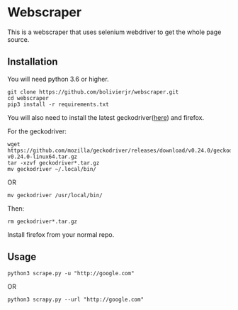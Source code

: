 # Webscraper

This is a webscraper that uses selenium webdriver to get the whole page source.

## Installation

You will need python 3.6 or higher.

```
git clone https://github.com/bolivierjr/webscraper.git
cd webscraper
pip3 install -r requirements.txt
```

You will also need to install the latest geckodriver([here](https://github.com/mozilla/geckodriver/releases)) and firefox.

For the geckodriver:

```
wget https://github.com/mozilla/geckodriver/releases/download/v0.24.0/geckodriver-v0.24.0-linux64.tar.gz
tar -xzvf geckodriver*.tar.gz
mv geckodriver ~/.local/bin/
```

OR

```
mv geckodriver /usr/local/bin/
```

Then:

```
rm geckodriver*.tar.gz
```

Install firefox from your normal repo.

## Usage

`python3 scrape.py -u "http://google.com"`

OR

`python3 scrapy.py --url "http://google.com"`
